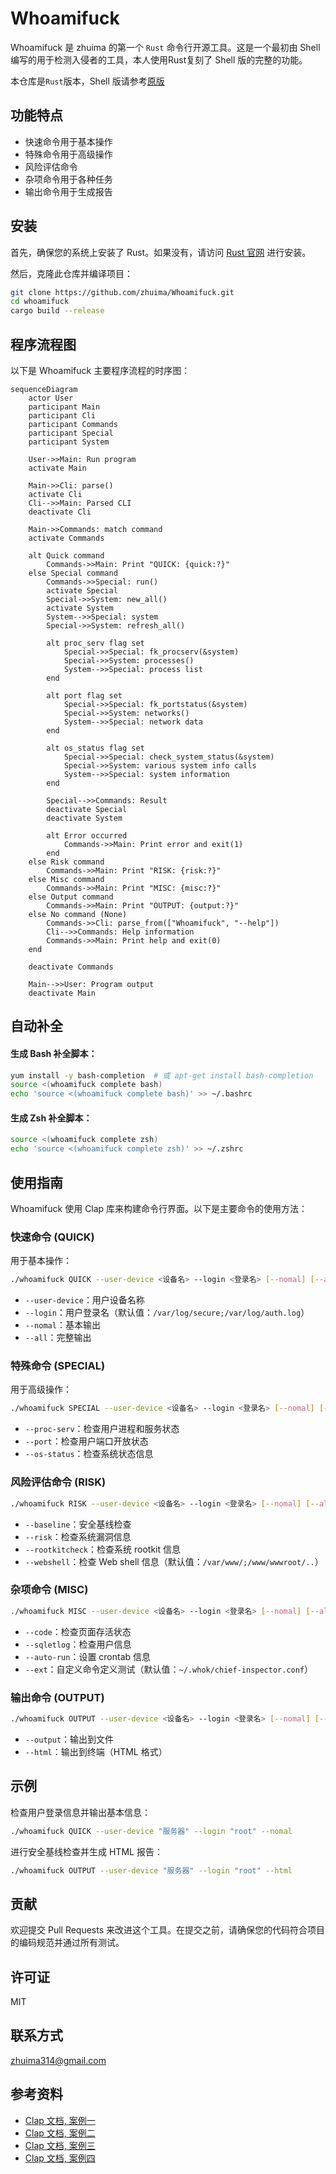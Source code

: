 # Whoamifuck

Whoamifuck 是 zhuima 的第一个 `Rust` 命令行开源工具。这是一个最初由 Shell 编写的用于检测入侵者的工具，本人使用Rust复刻了 Shell 版的完整的功能。

本仓库是`Rust`版本，Shell 版请参考[原版](https://github.com/enomothem/Whoamifuck)

## 功能特点

- 快速命令用于基本操作
- 特殊命令用于高级操作
- 风险评估命令
- 杂项命令用于各种任务
- 输出命令用于生成报告

## 安装

首先，确保您的系统上安装了 Rust。如果没有，请访问 [Rust 官网](https://www.rust-lang.org/) 进行安装。

然后，克隆此仓库并编译项目：

```bash
git clone https://github.com/zhuima/Whoamifuck.git
cd whoamifuck
cargo build --release
```


## 程序流程图

以下是 Whoamifuck 主要程序流程的时序图：

```mermaid
sequenceDiagram
    actor User
    participant Main
    participant Cli
    participant Commands
    participant Special
    participant System

    User->>Main: Run program
    activate Main

    Main->>Cli: parse()
    activate Cli
    Cli-->>Main: Parsed CLI
    deactivate Cli

    Main->>Commands: match command
    activate Commands

    alt Quick command
        Commands->>Main: Print "QUICK: {quick:?}"
    else Special command
        Commands->>Special: run()
        activate Special
        Special->>System: new_all()
        activate System
        System-->>Special: system
        Special->>System: refresh_all()
        
        alt proc_serv flag set
            Special->>Special: fk_procserv(&system)
            Special->>System: processes()
            System-->>Special: process list
        end
        
        alt port flag set
            Special->>Special: fk_portstatus(&system)
            Special->>System: networks()
            System-->>Special: network data
        end
        
        alt os_status flag set
            Special->>Special: check_system_status(&system)
            Special->>System: various system info calls
            System-->>Special: system information
        end
        
        Special-->>Commands: Result
        deactivate Special
        deactivate System
        
        alt Error occurred
            Commands->>Main: Print error and exit(1)
        end
    else Risk command
        Commands->>Main: Print "RISK: {risk:?}"
    else Misc command
        Commands->>Main: Print "MISC: {misc:?}"
    else Output command
        Commands->>Main: Print "OUTPUT: {output:?}"
    else No command (None)
        Commands->>Cli: parse_from(["Whoamifuck", "--help"])
        Cli-->>Commands: Help information
        Commands->>Main: Print help and exit(0)
    end

    deactivate Commands

    Main-->>User: Program output
    deactivate Main
```



## 自动补全

#### 生成 Bash 补全脚本：

```bash
yum install -y bash-completion  # 或 apt-get install bash-completion
source <(whoamifuck complete bash)
echo 'source <(whoamifuck complete bash)' >> ~/.bashrc
```

#### 生成 Zsh 补全脚本：

```bash
source <(whoamifuck complete zsh)
echo 'source <(whoamifuck complete zsh)' >> ~/.zshrc
```


## 使用指南

Whoamifuck 使用 Clap 库来构建命令行界面。以下是主要命令的使用方法：

### 快速命令 (QUICK)

用于基本操作：

```bash
./whoamifuck QUICK --user-device <设备名> --login <登录名> [--nomal] [--all]
```


- `--user-device`：用户设备名称
- `--login`：用户登录名（默认值：`/var/log/secure;/var/log/auth.log`）
- `--nomal`：基本输出
- `--all`：完整输出

### 特殊命令 (SPECIAL)

用于高级操作：

```bash
./whoamifuck SPECIAL --user-device <设备名> --login <登录名> [--nomal] [--all]
```



- `--proc-serv`：检查用户进程和服务状态
- `--port`：检查用户端口开放状态
- `--os-status`：检查系统状态信息

### 风险评估命令 (RISK)

```bash
./whoamifuck RISK --user-device <设备名> --login <登录名> [--nomal] [--all]
```




- `--baseline`：安全基线检查
- `--risk`：检查系统漏洞信息
- `--rootkitcheck`：检查系统 rootkit 信息
- `--webshell`：检查 Web shell 信息（默认值：`/var/www/;/www/wwwroot/..`）

### 杂项命令 (MISC)

```bash
./whoamifuck MISC --user-device <设备名> --login <登录名> [--nomal] [--all]
```


- `--code`：检查页面存活状态
- `--sqletlog`：检查用户信息
- `--auto-run`：设置 crontab 信息
- `--ext`：自定义命令定义测试（默认值：`~/.whok/chief-inspector.conf`）

### 输出命令 (OUTPUT)



```bash
./whoamifuck OUTPUT --user-device <设备名> --login <登录名> [--nomal] [--all]
```


- `--output`：输出到文件
- `--html`：输出到终端（HTML 格式）

## 示例

检查用户登录信息并输出基本信息：

```bash
./whoamifuck QUICK --user-device "服务器" --login "root" --nomal
```


进行安全基线检查并生成 HTML 报告：



```bash
./whoamifuck OUTPUT --user-device "服务器" --login "root" --html
```



## 贡献

欢迎提交 Pull Requests 来改进这个工具。在提交之前，请确保您的代码符合项目的编码规范并通过所有测试。

## 许可证

MIT

## 联系方式

zhuima314@gmail.com

## 参考资料

- [Clap 文档, 案例一](https://mp.weixin.qq.com/s/XXqpHSO9jXBUUv5sJbOAbg)
- [Clap 文档, 案例二](https://mp.weixin.qq.com/s/QJPq7pEvxzeYsL5U9W_CyA)
- [Clap 文档, 案例三](https://mp.weixin.qq.com/s/ZjV31-zaO_3OWzwoT1gjjg)
- [Clap 文档, 案例四](https://mp.weixin.qq.com/s/ZjV31-zaO_3OWzwoT1gjjg)


